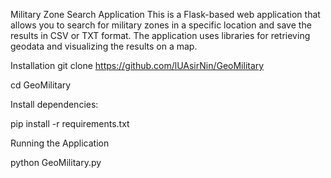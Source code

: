Military Zone Search Application
This is a Flask-based web application that allows you to search for military zones in a specific location and save the results in CSV or TXT format. The application uses libraries for retrieving geodata and visualizing the results on a map.

Installation
git clone https://github.com/lUAsirNin/GeoMilitary

cd GeoMilitary

Install dependencies:

pip install -r requirements.txt

Running the Application

python GeoMilitary.py
